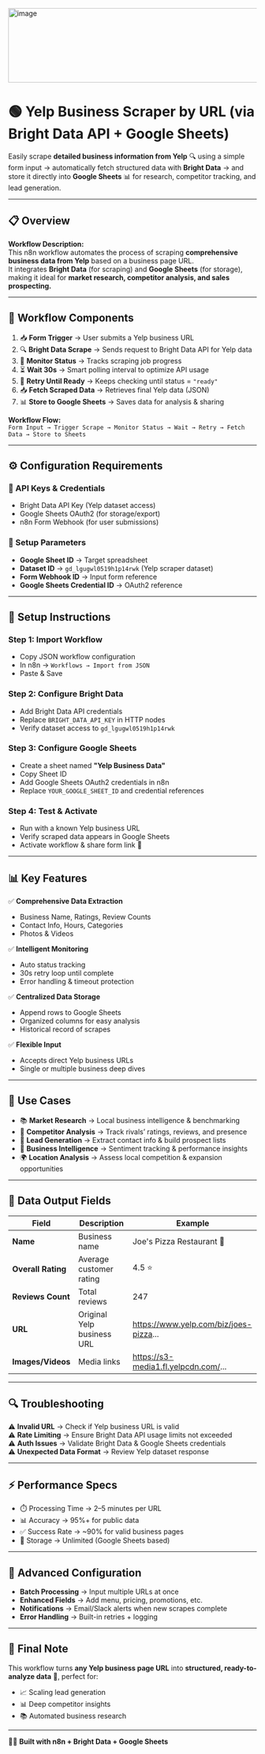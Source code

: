 <img width="712" height="151" alt="image" src="https://github.com/user-attachments/assets/d03e2454-4ece-4b7d-824f-1eb1b1a122bd" />

# 🟢 Yelp Business Scraper by URL (via Bright Data API + Google Sheets)

Easily scrape **detailed business information from Yelp** 🔍 using a simple form input → automatically fetch structured data with **Bright Data** → and store it directly into **Google Sheets** 📊 for research, competitor tracking, and lead generation.

---

## 📋 Overview
**Workflow Description:**  
This n8n workflow automates the process of scraping **comprehensive business data from Yelp** based on a business page URL.  
It integrates **Bright Data** (for scraping) and **Google Sheets** (for storage), making it ideal for **market research, competitor analysis, and sales prospecting.**

---

## 🔗 Workflow Components

1. 📥 **Form Trigger** → User submits a Yelp business URL  
2. 🔍 **Bright Data Scrape** → Sends request to Bright Data API for Yelp data  
3. 📡 **Monitor Status** → Tracks scraping job progress  
4. ⏳ **Wait 30s** → Smart polling interval to optimize API usage  
5. 🔁 **Retry Until Ready** → Keeps checking until status = `"ready"`  
6. 📥 **Fetch Scraped Data** → Retrieves final Yelp data (JSON)  
7. 📊 **Store to Google Sheets** → Saves data for analysis & sharing  

**Workflow Flow:**  
`Form Input → Trigger Scrape → Monitor Status → Wait → Retry → Fetch Data → Store to Sheets`

---

## ⚙️ Configuration Requirements

### 🔑 API Keys & Credentials
- Bright Data API Key (Yelp dataset access)  
- Google Sheets OAuth2 (for storage/export)  
- n8n Form Webhook (for user submissions)  

### 📝 Setup Parameters
- **Google Sheet ID** → Target spreadsheet  
- **Dataset ID** → `gd_lgugwl0519h1p14rwk` (Yelp scraper dataset)  
- **Form Webhook ID** → Input form reference  
- **Google Sheets Credential ID** → OAuth2 reference  

---

## 🚀 Setup Instructions

### Step 1: Import Workflow
- Copy JSON workflow configuration  
- In n8n → `Workflows → Import from JSON`  
- Paste & Save  

### Step 2: Configure Bright Data
- Add Bright Data API credentials  
- Replace `BRIGHT_DATA_API_KEY` in HTTP nodes  
- Verify dataset access to `gd_lgugwl0519h1p14rwk`  

### Step 3: Configure Google Sheets
- Create a sheet named **"Yelp Business Data"**  
- Copy Sheet ID  
- Add Google Sheets OAuth2 credentials in n8n  
- Replace `YOUR_GOOGLE_SHEET_ID` and credential references  

### Step 4: Test & Activate
- Run with a known Yelp business URL  
- Verify scraped data appears in Google Sheets  
- Activate workflow & share form link 🎉  

---

## 📊 Key Features

✅ **Comprehensive Data Extraction**  
- Business Name, Ratings, Review Counts  
- Contact Info, Hours, Categories  
- Photos & Videos  

✅ **Intelligent Monitoring**  
- Auto status tracking  
- 30s retry loop until complete  
- Error handling & timeout protection  

✅ **Centralized Data Storage**  
- Append rows to Google Sheets  
- Organized columns for easy analysis  
- Historical record of scrapes  

✅ **Flexible Input**  
- Accepts direct Yelp business URLs  
- Single or multiple business deep dives  

---

## 🎯 Use Cases

- 📚 **Market Research** → Local business intelligence & benchmarking  
- 🏢 **Competitor Analysis** → Track rivals’ ratings, reviews, and presence  
- 💼 **Lead Generation** → Extract contact info & build prospect lists  
- 🔬 **Business Intelligence** → Sentiment tracking & performance insights  
- 🌍 **Location Analysis** → Assess local competition & expansion opportunities  

---

## 📑 Data Output Fields

| Field              | Description                | Example                                  |
|--------------------|----------------------------|------------------------------------------|
| **Name**           | Business name              | Joe's Pizza Restaurant 🍕                |
| **Overall Rating** | Average customer rating    | 4.5 ⭐                                    |
| **Reviews Count**  | Total reviews              | 247                                      |
| **URL**            | Original Yelp business URL | https://www.yelp.com/biz/joes-pizza...  |
| **Images/Videos**  | Media links                | https://s3-media1.fl.yelpcdn.com/...    |

---

## 🔍 Troubleshooting

⚠️ **Invalid URL** → Check if Yelp business URL is valid  
⚠️ **Rate Limiting** → Ensure Bright Data API usage limits not exceeded  
⚠️ **Auth Issues** → Validate Bright Data & Google Sheets credentials  
⚠️ **Unexpected Data Format** → Review Yelp dataset response  

---

## ⚡ Performance Specs
- ⏱️ Processing Time → 2–5 minutes per URL  
- 📊 Accuracy → 95%+ for public data  
- ✅ Success Rate → ~90% for valid business pages  
- 📂 Storage → Unlimited (Google Sheets based)  

---

## 🔧 Advanced Configuration
- **Batch Processing** → Input multiple URLs at once  
- **Enhanced Fields** → Add menu, pricing, promotions, etc.  
- **Notifications** → Email/Slack alerts when new scrapes complete  
- **Error Handling** → Built-in retries + logging  

---

## 🎉 Final Note
This workflow turns **any Yelp business page URL** into **structured, ready-to-analyze data** 🧩, perfect for:  
- 📈 Scaling lead generation  
- 📊 Deep competitor insights  
- 📚 Automated business research  

---

👨‍💻 **Built with n8n + Bright Data + Google Sheets**  
